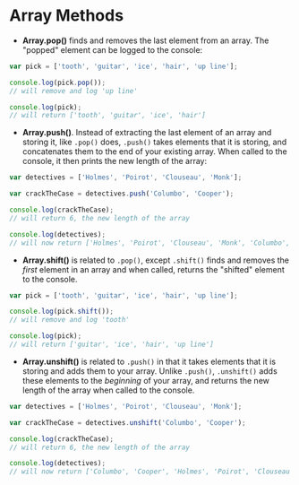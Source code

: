 # Array Methods

* **Array.pop()** finds and removes the last element from an array. The "popped" element can be logged to the console:

```JavaScript
var pick = ['tooth', 'guitar', 'ice', 'hair', 'up line'];

console.log(pick.pop());
// will remove and log 'up line'

console.log(pick);
// will return ['tooth', 'guitar', 'ice', 'hair']
```

* **Array.push()**. Instead of extracting the last element of an array and storing it, like `.pop()` does, `.push()` takes elements that it is storing, and concatenates them to the end of your existing array. When called to the console, it then prints the new length of the array:

```JavaScript
var detectives = ['Holmes', 'Poirot', 'Clouseau', 'Monk'];

var crackTheCase = detectives.push('Columbo', 'Cooper');

console.log(crackTheCase);
// will return 6, the new length of the array

console.log(detectives);
// will now return ['Holmes', 'Poirot', 'Clouseau', 'Monk', 'Columbo', 'Cooper']
```

* **Array.shift()** is related to `.pop()`, except `.shift()` finds and removes the _first_ element in an array and when called, returns the "shifted" element to the console.

```JavaScript
var pick = ['tooth', 'guitar', 'ice', 'hair', 'up line'];

console.log(pick.shift());
// will remove and log 'tooth'

console.log(pick);
// will return ['guitar', 'ice', 'hair', 'up line']
```

* **Array.unshift()** is related to `.push()` in that it takes elements that it is storing and adds them to your array. Unlike `.push()`, `.unshift()` adds these elements to the _beginning_ of your array, and returns the new length of the array when called to the console.

```JavaScript
var detectives = ['Holmes', 'Poirot', 'Clouseau', 'Monk'];

var crackTheCase = detectives.unshift('Columbo', 'Cooper');

console.log(crackTheCase);
// will return 6, the new length of the array

console.log(detectives);
// will now return ['Columbo', 'Cooper', 'Holmes', 'Poirot', 'Clouseau', 'Monk']
```
